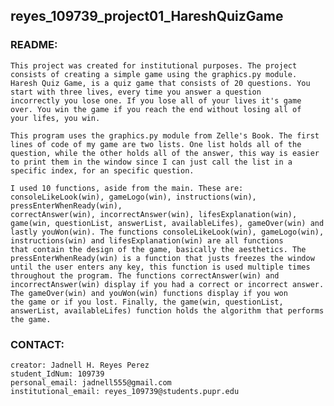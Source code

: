 ## reyes_109739_project01_HareshQuizGame

### README:

    This project was created for institutional purposes. The project consists of creating a simple game using the graphics.py module.
    Haresh Quiz Game, is a quiz game that consists of 20 questions. You start with three lives, every time you answer a question
    incorrectly you lose one. If you lose all of your lives it's game over. You win the game if you reach the end without losing all of
    your lifes, you win. 
    
    This program uses the graphics.py module from Zelle's Book. The first lines of code of my game are two lists. One list holds all of the 
    question, while the other holds all of the answer, this way is easier to print them in the window since I can just call the list in a 
    specific index, for an specific question. 
    
    I used 10 functions, aside from the main. These are: consoleLikeLook(win), gameLogo(win), instructions(win), pressEnterWhenReady(win),
    correctAnswer(win), incorrectAnswer(win), lifesExplanation(win), game(win, questionList, answerList, availableLifes), gameOver(win) and 
    lastly youWon(win). The functions consoleLikeLook(win), gameLogo(win), instructions(win) and lifesExplanation(win) are all functions
    that contain the design of the game, basically the aesthetics. The pressEnterWhenReady(win) is a function that justs freezes the window
    until the user enters any key, this function is used multiple times throughout the program. The functions correctAnswer(win) and
    incorrectAnswer(win) display if you had a correct or incorrect answer. The gameOver(win) and youWon(win) functions display if you won
    the game or if you lost. Finally, the game(win, questionList, answerList, availableLifes) function holds the algorithm that performs
    the game.

### CONTACT:

    creator: Jadnell H. Reyes Perez
    student_IdNum: 109739
    personal_email: jadnell555@gmail.com
    institutional_email: reyes_109739@students.pupr.edu

